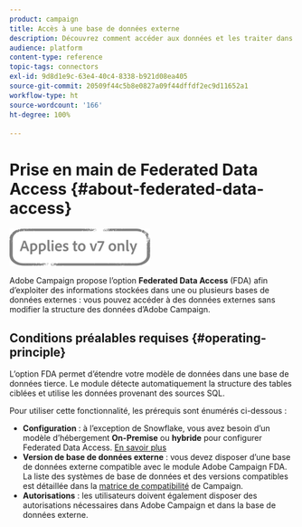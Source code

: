 ```yaml
---
product: campaign
title: Accès à une base de données externe
description: Découvrez comment accéder aux données et les traiter dans une base de données externe
audience: platform
content-type: reference
topic-tags: connectors
exl-id: 9d8d1e9c-63e4-40c4-8338-b921d08ea405
source-git-commit: 20509f44c5b8e0827a09f44dffdf2ec9d11652a1
workflow-type: ht
source-wordcount: '166'
ht-degree: 100%

---
```


# Prise en main de Federated Data Access {#about-federated-data-access}

![](../../assets/v7-only.svg)

Adobe Campaign propose l’option **Federated Data Access** (FDA) afin d’exploiter des informations stockées dans une ou plusieurs bases de données externes : vous pouvez accéder à des données externes sans modifier la structure des données d’Adobe Campaign.

## Conditions préalables requises {#operating-principle}

L’option FDA permet d’étendre votre modèle de données dans une base de données tierce. Le module détecte automatiquement la structure des tables ciblées et utilise les données provenant des sources SQL.

Pour utiliser cette fonctionnalité, les prérequis sont énumérés ci-dessous :

* **Configuration** : à l’exception de Snowflake, vous avez besoin d’un modèle d’hébergement **On-Premise** ou **hybride** pour configurer Federated Data Access. [En savoir plus](../../installation/using/hosting-models.md)
* **Version de base de données externe** : vous devez disposer d’une base de données externe compatible avec le module Adobe Campaign FDA. La liste des systèmes de base de données et des versions compatibles est détaillée dans la [matrice de compatibilité](../../rn/using/compatibility-matrix.md#FederatedDataAccessFDA) de Campaign.
* **Autorisations** : les utilisateurs doivent également disposer des autorisations [](../../installation/using/remote-database-access-rights.md) nécessaires dans Adobe Campaign et dans la base de données externe.

